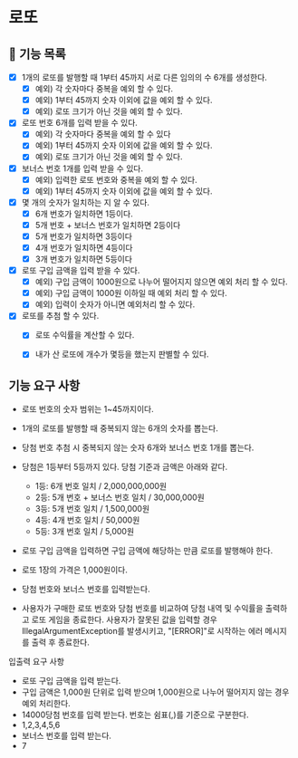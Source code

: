 # 로또

## 🚀 기능 목록
- [X] 1개의 로또를 발행할 때 1부터 45까지 서로 다른 임의의 수 6개를 생성한다. 
  - [X] 예외) 각 숫자마다 중복을 예외 할 수 있다.
  - [X] 예외) 1부터 45까지 숫자 이외에 값을 예외 할 수 있다.
  - [X] 예외) 로또 크기가 아닌 것을 예외 할 수 있다.

- [X] 로또 번호 6개를 입력 받을 수 있다.
  - [X] 예외) 각 숫자마다 중복을 예외 할 수 있다 
  - [X] 예외) 1부터 45까지 숫자 이외에 값을 예외 할 수 있다.
  - [X] 예외) 로또 크기가 아닌 것을 예외 할 수 있다.
- [X] 보너스 번호 1개를 입력 받을 수 있다.
  - [X] 예외) 입력한 로또 번호와 중복을 예외 할 수 있다.
  - [X] 예외) 1부터 45까지 숫자 이외에 값을 예외 할 수 있다.
- [x] 몇 개의 숫자가 일치하는 지 알 수 있다. 
  - [X] 6개 번호가 일치하면 1등이다.
  - [X] 5개 번호 + 보너스 번호가 일치하면 2등이다
  - [X] 5개 번호가 일치하면 3등이다
  - [X] 4개 번호가 일치하면 4등이다
  - [X] 3개 번호가 일치하면 5등이다

- [X] 로또 구입 금액을 입력 받을 수 있다.
  - [x] 예외) 구입 금액이 1000원으로 나누어 떨어지지 않으면 예외 처리 할 수 있다.
  - [x] 예외) 구입 금액이 1000원 이하일 때 예외 처리 할 수 있다.
  - [x] 예외) 입력이 숫자가 아니면 예외처리 할 수 있다.
- [X] 로또를 추첨 할 수 있다.
  - [X] 로또 수익률을 계산할 수 있다.
  - [X] 내가 산 로또에 개수가 몇등을 했는지 판별할 수 있다.



## 기능 요구 사항
- 로또 번호의 숫자 범위는 1~45까지이다.
- 1개의 로또를 발행할 때 중복되지 않는 6개의 숫자를 뽑는다.
- 당첨 번호 추첨 시 중복되지 않는 숫자 6개와 보너스 번호 1개를 뽑는다.
- 당첨은 1등부터 5등까지 있다. 당첨 기준과 금액은 아래와 같다.
    - 1등: 6개 번호 일치 / 2,000,000,000원
    - 2등: 5개 번호 + 보너스 번호 일치 / 30,000,000원
    - 3등: 5개 번호 일치 / 1,500,000원
    - 4등: 4개 번호 일치 / 50,000원
    - 5등: 3개 번호 일치 / 5,000원

- 로또 구입 금액을 입력하면 구입 금액에 해당하는 만큼 로또를 발행해야 한다. 
- 로또 1장의 가격은 1,000원이다.
- 당첨 번호와 보너스 번호를 입력받는다. 
- 사용자가 구매한 로또 번호와 당첨 번호를 비교하여 당첨 내역 및 수익률을 출력하고 로또 게임을 종료한다.
    사용자가 잘못된 값을 입력할 경우 IllegalArgumentException를 발생시키고, "[ERROR]"로 시작하는 에러 메시지를 출력 후 종료한다.


입출력 요구 사항
- 로또 구입 금액을 입력 받는다. 
- 구입 금액은 1,000원 단위로 입력 받으며 1,000원으로 나누어 떨어지지 않는 경우 예외 처리한다. 
- 14000당첨 번호를 입력 받는다. 번호는 쉼표(,)를 기준으로 구분한다.
- 1,2,3,4,5,6
- 보너스 번호를 입력 받는다.
- 7